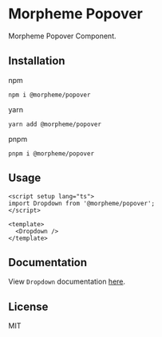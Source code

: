 # Morpheme Popover

Morpheme Popover Component.

## Installation

npm

```
npm i @morpheme/popover
```

yarn

```
yarn add @morpheme/popover
```

pnpm

```
pnpm i @morpheme/popover
```

## Usage

```vue
<script setup lang="ts">
import Dropdown from '@morpheme/popover';
</script>

<template>
  <Dropdown />
</template>
```

## Documentation

View `Dropdown` documentation [here](https://gits-ui.web.app/?path=/story/components-popover--default).

## License

MIT
